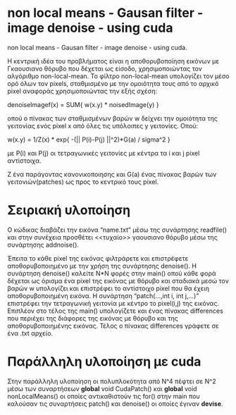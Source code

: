 # non local means - Gausan filter - image denoise - using cuda 
non local means - Gausan filter - image denoise - using cuda.

Η κεντρική ιδέα του προβλήματος είναι η αποθορυβοποίηση εικόνων με Γκαουσιανο θόρυβο που
δέχεται ως είσοδο, χρησιμοποιώντας τον αλγόριθμο non-local-mean. Το φίλτρο non-local-mean
υπολογίζει τον μέσο ορό όλων τον pixels, σταθμισμένο με την ομοιότητα τους από το αρχικό pixel
αναφοράς χρησιμοποιώντας την εξής σχέση:

denoiseImagef(x) = SUM{ w(x.y) * noisedImage(y) }

οπού ο πίνακας των σταθμισμένων βαρών w δείχνει την ομοιότητα της γειτονίας ενός pixel x από όλες
τις υπόλοιπες y γειτονίες. Οπού:

w(x.y) = 1/Z(x) * exp{ -(|| P(i)-P(j) ||^2)*G(a) / sigma^2 }

με P(i) και P(j) οι τετραγωνικές γειτονίες με κέντρα τα i και j pixel αντίστοιχα.

Ζ ένα παράγοντας κανονικοποιησης
και G(a) ένας πίνακας βαρών των γειτονιών(patches) ως προς το κεντρικό τους pixel.
# Σειριακή υλοποίηση
Ο κώδικας διαβάζει την εικόνα “name.txt” μέσω της συνάρτησης
readfile() και στην συνέχεια προσθέτει <<τυχαίο>> γαουσιανο θόρυβο
μέσω της συνάρτησης addnoise().

Έπειτα το κάθε pixel της εικόνας φιλτράρετε και επιστρέφετε
αποθορυβοποιημένο με την χρήση της συνάρτησης denoise(). Η
συνάρτηση denoise() καλείτε N*N φορές στην main() οπού κάθε φορά
δέχεται ως όρισμα ένα pixel της εικόνας με θόρυβο και σταδιακά μεσώ
τον βαρών w υπολογίζει και επιστρέφει το αντίστοιχο pixel που θα έχειη αποθορυβοποιημένη εικόνα. Η συνάρτηση “patch(...,int i, int j,...)”
επιστρέφει την τετραγωνική γειτονία με κέντρο το pixel(i,j) της εικόνας.
Επιπλέον στο τέλος της main() υπολογίζετε και ένας πίνακας
differences που περιέχει της διάφορες της εικόνας με θόρυβο και της
αποθορυβοποιημένης εικόνας. Τέλος ο πίνακας differences γράφετε σε
ένα .txt αρχείο.

# Παράλληλη υλοποίηση με cuda
Στην παράλληλη υλοποίηση οι πολυπλοκότητα από N^4 πέφτει σε Ν^2
μέσω των συναρτήσεων __global__ void CudaPatch() και __global__
void nonLocalMeans() οι οποίες αντικαθιστούν τις for() στην main που
καλούσαν τις συναρτήσεις patch() και denoise() οι οποίες έγιναν
__devise__.
